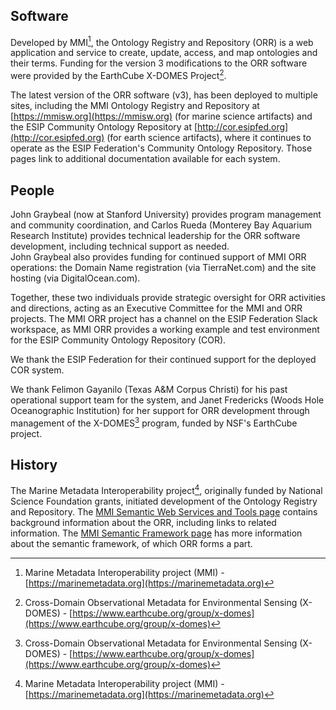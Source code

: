 ## Software

Developed by MMI[^mmi], the Ontology Registry and Repository (ORR) is a web application and service to create, update, 
access, and map ontologies and their terms. 
Funding for the version 3 modifications to the ORR software were provided by the EarthCube X-DOMES Project[^xdomes].

The latest version of the ORR software (v3),
has been deployed to multiple sites, including
the MMI Ontology Registry and Repository at [https://mmisw.org](https://mmisw.org)
(for marine science artifacts) and 
the ESIP Community Ontology Repository at [http://cor.esipfed.org](http://cor.esipfed.org) 
(for earth science artifacts), 
where it continues to operate as the ESIP Federation's Community Ontology Repository. 
Those pages link to additional documentation available for each system.

## People

John Graybeal (now at Stanford University) provides program management and community coordination,
and Carlos Rueda (Monterey Bay Aquarium Research Institute) provides technical leadership for
the ORR software development, including technical support as needed.  
John Graybeal also provides funding for continued support of MMI ORR operations:
the Domain Name registration (via TierraNet.com) and the site hosting (via DigitalOcean.com).

Together, these two individuals provide strategic oversight for ORR activities and directions, 
acting as an Executive Committee for the MMI and ORR projects. 
The MMI ORR project has a channel on the ESIP Federation Slack workspace, 
as MMI ORR provides a working example and test environment for the ESIP Community Ontology Repository (COR).

We thank the ESIP Federation for their continued support for the deployed COR system.

We thank Felimon Gayanilo (Texas A&M Corpus Christi) for his past operational support team for the system,
and Janet Fredericks (Woods Hole Oceanographic Institution) for her support for ORR development 
through management of the X-DOMES[^xdomes] program, funded by NSF's EarthCube project. 

## History

The Marine Metadata Interoperability project[^mmi], originally funded by National Science Foundation grants, 
initiated development of the Ontology Registry and Repository.
The [MMI Semantic Web Services and Tools page](https://marinemetadata.org/mmiswinfo/) contains background information about the ORR, 
including links to related information. 
The [MMI Semantic Framework page](https://marinemetadata.org/semanticframework) has more information about the semantic framework, 
of which ORR forms a part. 

[^mmi]: Marine Metadata Interoperability project (MMI) - 
    [https://marinemetadata.org](https://marinemetadata.org)   
[^xdomes]: Cross-Domain Observational Metadata for Environmental Sensing (X-DOMES) - 
    [https://www.earthcube.org/group/x-domes](https://www.earthcube.org/group/x-domes)   
